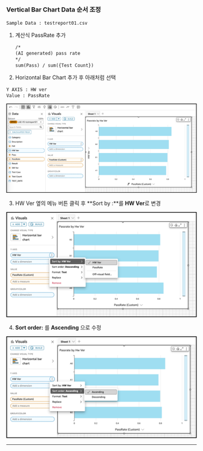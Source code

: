 ### Vertical Bar Chart Data 순서 조정

```
Sample Data : testreport01.csv
```



1. 계산식 PassRate 추가

   ```
   /*
   (AI generated) pass rate
   */
   sum(Pass) / sum({Test Count})
   ```

   

2. Horizontal Bar Chart 추가 후 아래처럼 선택

```
Y AXIS : HW ver
Value : PassRate
```

![image-20241109182443080](images/image-20241109182443080.png)



3. HW Ver 옆의 메뉴 버튼 클릭 후 **Sort by :**를 **HW Ver**로 변경

![image-20241109182603769](images/image-20241109182603769.png)



4. **Sort order:** 를 **Ascending** 으로 수정

![image-20241109182631819](images/image-20241109182631819.png)



---



